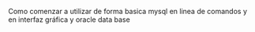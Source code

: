 Como comenzar a utilizar de forma basica mysql en linea de comandos y en interfaz gráfica y oracle data base
